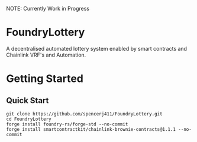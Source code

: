 NOTE: Currently Work in Progress
# FoundryLottery
A decentralised automated lottery system enabled by smart contracts and Chainlink VRF's and Automation.

# Getting Started
## Quick Start
```
git clone https://github.com/spencerj411/FoundryLottery.git
cd FoundryLottery
forge install foundry-rs/forge-std --no-commit
forge install smartcontractkit/chainlink-brownie-contracts@1.1.1 --no-commit
```
